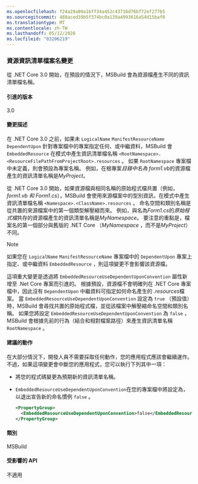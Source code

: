 ```yaml
---
ms.openlocfilehash: f24a29a00a1bff34a452c43716d76bf72ef277b5
ms.sourcegitcommit: 488aced39b5f374bc0a139a4993616a54d15baf0
ms.translationtype: MT
ms.contentlocale: zh-TW
ms.lasthandoff: 05/12/2020
ms.locfileid: "83206219"
---
```

### <a name="resource-manifest-file-name-change"></a>資源資訊清單檔案名變更

從 .NET Core 3.0 開始，在預設的情況下，MSBuild 會為資源檔產生不同的資訊清單檔名稱。

#### <a name="version-introduced"></a>引進的版本

3.0

#### <a name="change-description"></a>變更描述

在 .NET Core 3.0 之前，如果未 `LogicalName` `ManifestResourceName` `DependentUpon` 針對專案檔中的專案指定任何、或中繼資料，MSBuild 會 `EmbeddedResource` 在模式中產生資訊清單檔名稱 `<RootNamespace>.<ResourceFilePathFromProjectRoot>.resources` 。 如果 `RootNamespace` 專案檔中未定義，則會預設為專案名稱。 例如，在根專案*目錄中名為 form1.vb*的資源檔產生的資訊清單名稱是*MyProject*。

從 .NET Core 3.0 開始，如果資源檔與相同名稱的原始程式檔共置（例如， *form1.vb 和* *Form1.cs*），MSBuild 會使用來源檔案中的型別資訊，在模式中產生資訊清單檔名稱 `<Namespace>.<ClassName>.resources` 。 命名空間和類別名稱是從共置的來源檔案中的第一個類型解壓縮而來。 例如，與名為*Form1.cs*的*原始程式檔*共存的資源檔產生的資訊清單名稱是*MyNamespace*。 要注意的重點是，檔案名的第一個部分與舊版的 .NET Core （*MyNamespace* ，而不是*MyProject*）不同。

> [!NOTE]
> 如果您在 `LogicalName` `ManifestResourceName` 專案檔中的 `DependentUpon` 專案上指定、或中繼資料 `EmbeddedResource` ，則這項變更不會影響該資源檔。

這項重大變更是透過將 `EmbeddedResourceUseDependentUponConvention` 屬性新增至 .Net Core 專案而引進的。 根據預設，資源檔不會明確列在 .NET Core 專案檔中，因此沒有 `DependentUpon` 中繼資料可指定如何命名產生的 *.resources*檔案。 當 `EmbeddedResourceUseDependentUponConvention` 設定為 `true` （預設值）時，MSBuild 會尋找共置的原始程式檔，並從該檔案中解壓縮命名空間和類別名稱。 如果您將設定 `EmbeddedResourceUseDependentUponConvention` 為 `false` ，MSBuild 會根據先前的行為（結合和相對檔案路徑）來產生資訊清單名稱 `RootNamespace` 。

#### <a name="recommended-action"></a>建議的動作

在大部分情況下，開發人員不需要採取任何動作，您的應用程式應該會繼續運作。 不過，如果這項變更會中斷您的應用程式，您可以執行下列其中一項：

- 將您的程式碼變更為預期新的資訊清單名稱。

- `EmbeddedResourceUseDependentUponConvention`在您的專案檔中將設定為，以退出宣告新的命名慣例 `false` 。

  ```xml
  <PropertyGroup>
    <EmbeddedResourceUseDependentUponConvention>false</EmbeddedResourceUseDependentUponConvention>
  </PropertyGroup>
  ```

#### <a name="category"></a>類別

MSBuild

#### <a name="affected-apis"></a>受影響的 API

不適用
